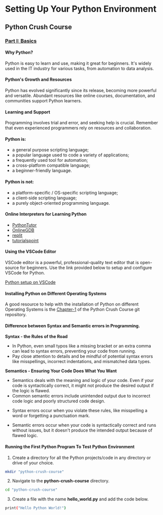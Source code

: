 # Setting Up Your Python Environment

## Python Crush Course


### [Part I: Basics](./phase-2_programming/python-crush-course/)

#### Why Python?
Python is easy to learn and use, making it great for beginners.
It's widely used in the IT industry for various tasks, from automation to data analysis.

#### Python's Growth and Resources
Python has evolved significantly since its release, becoming more powerful and versatile.
Abundant resources like online courses, documentation, and communities support Python learners.

#### Learning and Support
Programming involves trial and error, and seeking help is crucial.
Remember that even experienced programmers rely on resources and collaboration.

#### Python is:
- a general purpose scripting language;
- a popular language used to code a variety of applications;
- a frequently used tool for automation;
- a cross-platform compatible language;
- a beginner-friendly language.

#### Python is not: 
- a platform-specific / OS-specific scripting language;
- a client-side scripting language;
- a purely object-oriented programming language.

#### Online Interpreters for Learning Python
- [PythonTutor](https://pythontutor.com/python-compiler.html#mode=edit) 
- [OnlineGDB](https://www.onlinegdb.com/)
- [replit](https://replit.com/languages/python3)
- [tutorialspoint](https://www.tutorialspoint.com/online_python_compiler.php)


#### Using the VSCode Editor
VSCode editor is a powerful, professional-quality text editor that is open-source for beginners. Use the link provided below to setup and configure VSCode for Python.

[Python setup on VSCode](https://code.visualstudio.com/docs/python/python-quick-start)


#### Installing Python on Different Operating Systems
A good resource to help with the installation of Python on different Operating Systems is the [Chapter-1](https://ehmatthes.github.io/pcc/chapter_01/README.html) of the Python Crush Course git repository.


#### Difference between Syntax and Semantic errors in Programming.
**Syntax - the Rules of the Road**

- In Python, even small typos like a missing bracket or an extra comma can lead to syntax errors, preventing your code from running.
- Pay close attention to details and be mindful of potential syntax errors like misspellings, incorrect indentations, and mismatched data types.

**Semantics - Ensuring Your Code Does What You Want**

- Semantics deals with the meaning and logic of your code. Even if your code is syntactically correct, it might not produce the desired output if the logic is flawed.
- Common semantic errors include unintended output due to incorrect code logic and poorly structured code design.

* Syntax errors occur when you violate these rules, like misspelling a word or forgetting a punctuation mark.

* Semantic errors occur when your code is syntactically correct and runs without issues, but it doesn't produce the intended output because of flawed logic.

#### Running the First Python Program To Test Python Environment
1. Create a directory for all the Python projects/code in any directory or drive of your choice.

```bash
mkdir "python-crush-course"
```
2. Navigate to the **python-crush-course** directory.

```bash
cd "python-crush-course"
```
3. Create a file with the name **hello_world.py** and add the code below.

```bash
print("Hello Python World!")
```
